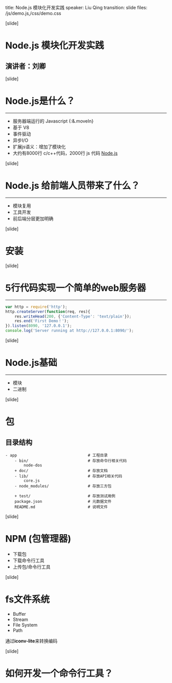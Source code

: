 title: Node.js 模块化开发实践
speaker: Liu Qing
transition: slide
files: /js/demo.js,/css/demo.css

[slide]

# Node.js 模块化开发实践
## 演讲者：刘卿

[slide]
# Node.js是什么？
---
* 服务器端运行的 Javascript {:&.moveIn}
* 基于 V8
* 事件驱动
* 异步I/O
* 扩展js语义：增加了模块化
* 大约有8000行 c/c++代码，2000行 js 代码 [Node.js](https://github.com/joyent/node)

[slide]
# Node.js 给前端人员带来了什么？
---
* 模块复用
* 工具开发
* 前后端分层更加明确


[slide]
# 安装


[slide]
# 5行代码实现一个简单的web服务器
----
```javascript
var http = require('http');
http.createServer(function(req, res){
    res.writeHead(200, {'Content-Type': 'text/plain'}); 
    res.end('First Demo！'); 
}).listen(8090, '127.0.0.1');
console.log('Server running at http://127.0.0.1:8090/');
```

[slide]
# Node.js基础
---
* 模块
* 二进制


[slide]
# 包

## 目录结构
```
- app                               # 工程目录
    - bin/                          # 存放命令行相关代码
        node-dos
    + doc/                          # 存放文档
    - lib/                          # 存放API相关代码
        core.js
    - node_modules/                 # 存放三方包

    + test/                         # 存放测试用例
    package.json                    # 元数据文件
    README.md                       # 说明文件
```

[slide]
# NPM (包管理器)
* 下载包
* 下载命令行工具
* 上传包/命令行工具

[slide]
# fs文件系统
* Buffer
* Stream
* File System
* Path

通过**iconv-lite**来转换编码

[slide]
# 如何开发一个命令行工具？

